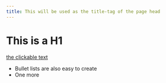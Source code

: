 ```yaml
---
title: This will be used as the title-tag of the page head
---
```


# This is a H1

[the clickable text](http://xlson.com/)

* Bullet lists are also easy to create
* One more


